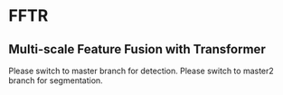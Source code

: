 # FFTR
## Multi-scale Feature Fusion with Transformer

Please switch to master branch for detection.
Please switch to master2 branch for segmentation.
